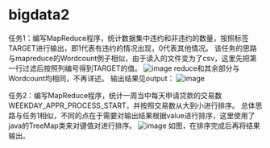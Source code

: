 # bigdata2
任务1：编写MapReduce程序，统计数据集中违约和⾮违约的数量，按照标签TARGET进⾏输出，即1代表有违约的情况出现，0代表其他情况。
该任务的思路与mapreduce的Wordcount例子相似，由于读入的文件变为了csv，这里先把第一行过滤后按照列编号得到TARGET的值。
![image](https://github.com/Aristellaaa/bigdata2/assets/127272945/d7ae1202-d1dc-40b7-b94e-f6f6ea7064c6)
reduce和其余部分与Wordcount均相同，不再详述。
输出结果见output：
![image](https://github.com/Aristellaaa/bigdata2/assets/127272945/a254cd8e-2dac-48f7-a432-f85279e73c9b)

任务2：编写MapReduce程序，统计⼀周当中每天申请贷款的交易数WEEKDAY_APPR_PROCESS_START，并按照交易数从⼤到⼩进⾏排序。
总体思路与任务1相似，不同的点在于需要对输出结果根据value进行排序，这里使用了java的TreeMap类来对键值对进行排序。
![image](https://github.com/Aristellaaa/bigdata2/assets/127272945/ad3a4031-3d73-475a-9d90-89be60006e5d)
如图，在排序完成后再将结果输出。

